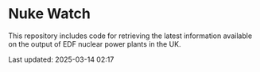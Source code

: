 # Nuke Watch

This repository includes code for retrieving the latest information available on the output of EDF nuclear power plants in the UK.

Last updated: 2025-03-14 02:17